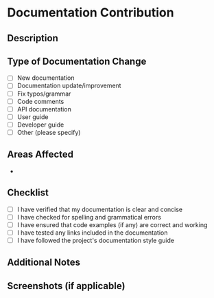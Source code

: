# Documentation Contribution

## Description
<!-- Provide a brief description of the documentation changes you've made -->

## Type of Documentation Change
<!-- Check the appropriate boxes by putting an x in the [ ] -->
- [ ] New documentation
- [ ] Documentation update/improvement
- [ ] Fix typos/grammar
- [ ] Code comments
- [ ] API documentation
- [ ] User guide
- [ ] Developer guide
- [ ] Other (please specify)

## Areas Affected
<!-- List the specific areas of documentation that were affected -->
- 

## Checklist
<!-- Check the appropriate boxes by putting an x in the [ ] -->
- [ ] I have verified that my documentation is clear and concise
- [ ] I have checked for spelling and grammatical errors
- [ ] I have ensured that code examples (if any) are correct and working
- [ ] I have tested any links included in the documentation
- [ ] I have followed the project's documentation style guide

## Additional Notes
<!-- Add any additional notes or context about the documentation changes -->

## Screenshots (if applicable)
<!-- If your documentation includes visual changes, please include screenshots -->
